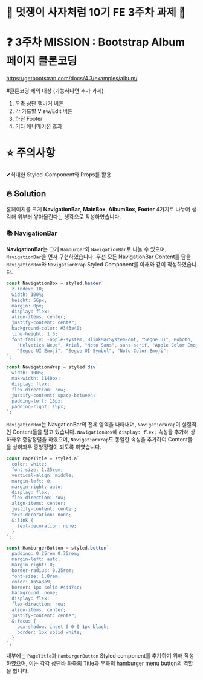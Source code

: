 # 🦁 멋쟁이 사자처럼 10기 FE 3주차 과제 🦁

# ❓ 3주차 MISSION :  Bootstrap Album 페이지 클론코딩
https://getbootstrap.com/docs/4.3/examples/album/

#클론코딩 제외 대상 (가능하다면 추가 과제)
1. 우측 상단 햄버거 버튼
2. 각 카드별 View/Edit 버튼
3. 하단 Footer
4. 기타 애니메이션 효과

# ⭐ 주의사항
✔최대한 Styled-Component와 Props를 활용

## 🔥 Solution

홈페이지를 크게 **NavigationBar**, **MainBox**, **AlbumBox**, **Footer** 4가지로 나누어 생각해 위부터 쌓아올린다는 생각으로 작성하였습니다.

### 📚 NavigationBar

**NavigationBar**는 크게 `Hamburger`와 `NavigationBar`로 나눌 수 있으며, `NavigationBar`을 먼저 구현하였습니다.
우선 모든 NavigationBar Content를 담을 `NavigationBox`와 `NavigationWrap` Styled Component를 아래와 같이 작성하였습니다.

``` javascript
const NavigationBox = styled.header`
  z-index: 10;
  width: 100%;
  height: 56px;
  margin: 0px;
  display: flex;
  align-items: center;
  justify-content: center;
  background-color: #343a40;
  line-height: 1.5;
  font-family: -apple-system, BlinkMacSystemFont, "Segoe UI", Roboto,
    "Helvetica Neue", Arial, "Noto Sans", sans-serif, "Apple Color Emoji",
    "Segoe UI Emoji", "Segoe UI Symbol", "Noto Color Emoji";
`;

const NavigationWrap = styled.div`
  width: 100%;
  max-width: 1140px;
  display: flex;
  flex-direction: row;
  justify-content: space-between;
  padding-left: 15px;
  padding-right: 15px;
`;
```
`NavigationBox`는 NavgationBar의 전체 영역을 나타내며, `NavigationWrap`이 실질적인 Content들을 담고 있습니다. `NavigationBox`에 `display: flex;` 속성을 추가해 상하좌우 중앙정렬을 하였으며, `NavigationWrap`도 동일한 속성을 추가하여 Content들을 상하좌우 중앙정렬이 되도록 하였습니다.

```javascript
const PageTitle = styled.a`
  color: white;
  font-size: 1.25rem;
  vertical-align: middle;
  margin-left: 0;
  margin-right: auto;
  display: flex;
  flex-direction: row;
  align-items: center;
  justify-content: center;
  text-decoration: none;
  &:link {
    text-decoration: none;
  }
`;

const HamburgerButton = styled.button`
  padding: 0.25rem 0.75rem;
  margin-left: auto;
  margin-right: 0;
  border-radius: 0.25rem;
  font-size: 1.8rem;
  color: #a5a8a9;
  border: 1px solid #44474c;
  background: none;
  display: flex;
  flex-direction: row;
  align-items: center;
  justify-content: center;
  &:focus {
    box-shadow: inset 0 0 0 1px black;
    border: 1px solid white;
  }
`;
```

내부에는 `PageTitle`과 `HamburgerButton` Styled component를 추가하기 위해 작성하였으며, 이는 각각 상단바 좌측의 Title과 우측의 hamburger menu button의 역할을 합니다.
